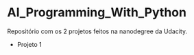 # AI_Programming_With_Python
Repositório com os 2 projetos feitos na nanodegree da Udacity.

- Projeto 1 
